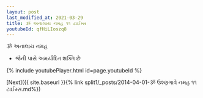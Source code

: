 ```yaml
---
layout: post
last_modified_at: 2021-03-29
title: ૐ અનાલાય નમહ ૧૧ ટાઈમ્સ
youtubeId: qfHiLIoszq8
---
```

 
 
 ૐ અનાલાય નમહ  
 
 -  જેની પાસે અમર્યાદિત શક્તિ છે 
 
  
 
  
 
 
 
 
 
 


{% include youtubePlayer.html id=page.youtubeId %}
 
[Next]({{ site.baseurl }}{% link  split1/_posts/2014-04-01-ૐ ઉશ્ણગાવે નમહ ૧૧ ટાઈમ્સ.md%})
 
